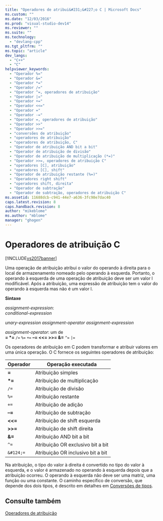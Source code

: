 ```yaml
---
title: "Operadores de atribui&#231;&#227;o C | Microsoft Docs"
ms.custom: ""
ms.date: "12/03/2016"
ms.prod: "visual-studio-dev14"
ms.reviewer: ""
ms.suite: ""
ms.technology: 
  - "devlang-cpp"
ms.tgt_pltfrm: ""
ms.topic: "article"
dev_langs: 
  - "C++"
  - "C"
helpviewer_keywords: 
  - "Operador %="
  - "Operador &="
  - "Operador *="
  - "Operador /="
  - "Operador ^=, operadores de atribuição"
  - "Operador |="
  - "Operador +="
  - "Operador <<="
  - "Operador ="
  - "Operador -="
  - "Operador =, operadores de atribuição"
  - "Operador >>"
  - "Operador >>="
  - "conversões de atribuição"
  - "operadores de atribuição"
  - "operadores de atribuição, C"
  - "Operador de atribuição AND bit a bit"
  - "Operador de atribuição de divisão"
  - "Operador de atribuição de multiplicação (*=)"
  - "Operador >>=, operadores de atribuição C"
  - "operadores [C], atribuição"
  - "operadores [C], shift"
  - "Operador de atribuição restante (%=)"
  - "Operadores right shift"
  - "operadores shift, direita"
  - "Operador de subtração"
  - "Operador de subtração, operadores de atribuição C"
ms.assetid: 11688dcb-c941-44e7-a636-3fc98e7dac40
caps.latest.revision: 8
caps.handback.revision: 8
author: "mikeblome"
ms.author: "mblome"
manager: "ghogen"
---
```

# Operadores de atribui&#231;&#227;o C
[!INCLUDE[vs2017banner](../assembler/inline/includes/vs2017banner.md)]

Uma operação de atribuição atribui o valor do operando à direita para o local de armazenamento nomeado pelo operando à esquerda.  Portanto, o operando à esquerda de uma operação de atribuição deve ser um valor l modificável.  Após a atribuição, uma expressão de atribuição tem o valor do operando à esquerda mas não é um valor l.  
  
 **Sintaxe**  
  
 *assignment\-expression*:  
 *conditional\-expression*  
  
 *unary\-expression assignment\-operator assignment\-expression*  
  
 *assignment\-operator*: um de  
 **\= \*\=** `/=` `%=` `+=` **–\= \<\<\= \>\>\= &\=** `^=` `|=`  
  
 Os operadores de atribuição em C podem transformar e atribuir valores em uma única operação.  O C fornece os seguintes operadores de atribuição:  
  
|Operador|Operação executada|  
|--------------|------------------------|  
|**\=**|Atribuição simples|  
|**\*\=**|Atribuição de multiplicação|  
|`/=`|Atribuição de divisão|  
|`%=`|Atribuição restante|  
|`+=`|Atribuição de adição|  
|**–\=**|Atribuição de subtração|  
|**\<\<\=**|Atribuição de shift esquerda|  
|**\>\>\=**|Atribuição de shift direita|  
|**&\=**|Atribuição AND bit a bit|  
|`^=`|Atribuição OR exclusivo bit a bit|  
|`&#124;=`|Atribuição OR inclusivo bit a bit|  
  
 Na atribuição, o tipo do valor à direita é convertido no tipo do valor à esquerda, e o valor é armazenado no operando à esquerda depois que a atribuição ocorreu.  O operando à esquerda não deve ser uma matriz, uma função ou uma constante.  O caminho específico de conversão, que depende dos dois tipos, é descrito em detalhes em [Conversões de tipos](../c-language/type-conversions-c.md).  
  
## Consulte também  
 [Operadores de atribuição](../cpp/assignment-operators.md)